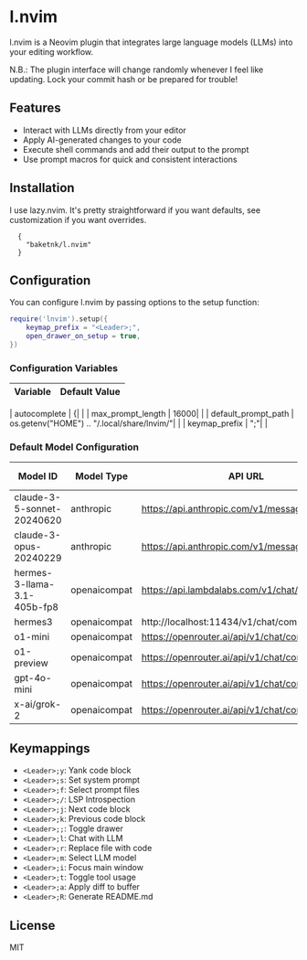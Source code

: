 # l.nvim
l.nvim is a Neovim plugin that integrates large language models (LLMs) into your editing workflow.

N.B.: The plugin interface will change randomly whenever I feel like updating. Lock your commit hash or be prepared for trouble!

## Features

- Interact with LLMs directly from your editor
- Apply AI-generated changes to your code
- Execute shell commands and add their output to the prompt
- Use prompt macros for quick and consistent interactions

## Installation

I use lazy.nvim. It's pretty straightforward if you want defaults, see customization if you want overrides.

```
  {
    "baketnk/l.nvim"
  }
```

## Configuration

You can configure l.nvim by passing options to the setup function:

```lua
require('lnvim').setup({
	keymap_prefix = "<Leader>;",
	open_drawer_on_setup = true,
})
```

### Configuration Variables



| Variable | Default Value |
|----------|---------------|

| autocomplete | {| |
| max_prompt_length | 16000| |
| default_prompt_path | os.getenv("HOME") .. "/.local/share/lnvim/"| |
| keymap_prefix | "<Leader>;"| |



### Default Model Configuration



| Model ID | Model Type | API URL | API Key | Use Toolcalling |
|----------|------------|---------|---------|-----------------|
| claude-3-5-sonnet-20240620 | anthropic | https://api.anthropic.com/v1/messages | ANTHROPIC_API_KEY | false |
| claude-3-opus-20240229 | anthropic | https://api.anthropic.com/v1/messages | ANTHROPIC_API_KEY | false |
| hermes-3-llama-3.1-405b-fp8 | openaicompat | https://api.lambdalabs.com/v1/chat/completions | LAMBDA_API_KEY | false |
| hermes3 | openaicompat | http://localhost:11434/v1/chat/completions |  | false |
| o1-mini | openaicompat | https://openrouter.ai/api/v1/chat/completions | OPENROUTER_API_KEY | false |
| o1-preview | openaicompat | https://openrouter.ai/api/v1/chat/completions | OPENROUTER_API_KEY | false |
| gpt-4o-mini | openaicompat | https://openrouter.ai/api/v1/chat/completions | OPENROUTER_API_KEY | false |
| x-ai/grok-2 | openaicompat | https://openrouter.ai/api/v1/chat/completions | OPENROUTER_API_KEY | false |



## Keymappings

- `<Leader>;y`: Yank code block
- `<Leader>;s`: Set system prompt
- `<Leader>;f`: Select prompt files
- `<Leader>;/`: LSP Introspection
- `<Leader>;j`: Next code block
- `<Leader>;k`: Previous code block
- `<Leader>;;`: Toggle drawer
- `<Leader>;l`: Chat with LLM
- `<Leader>;r`: Replace file with code
- `<Leader>;m`: Select LLM model
- `<Leader>;i`: Focus main window
- `<Leader>;t`: Toggle tool usage
- `<Leader>;a`: Apply diff to buffer
- `<Leader>;R`: Generate README.md

## License

MIT


